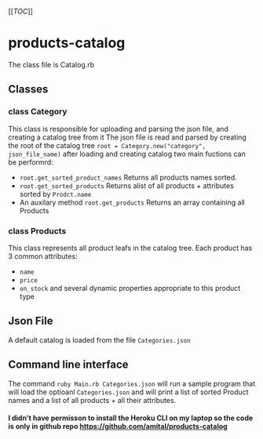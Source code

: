 [[_TOC_]]


# products-catalog

The class file is Catalog.rb


## Classes
 ### class Category
This class is responsible for uploading and parsing the json file, and creating a catalog tree from it
The json file is read and parsed by creating the root of the catalog tree `root = Category.new("category", json_file_name)`
after loading and creating catalog two main fuctions can be performrd:
- `root.get_sorted_product_names` Returns all products names sorted.
- `root.get_sorted_products` Returns alist of all products + attributes sorted by `Prodct.name`
- An auxilary method `root.get_products` Returns an array containing all Products

 ### class Products
This class represents all product leafs in the catalog tree. Each product has 3 common attributes:
- `name`
- `price`
- `on_stock`
and several dynamic properties appropriate to this product type

## Json File
A default catalog is loaded from the file `Categories.json`

## Command line interface
The command `ruby Main.rb Categories.json` will run a sample program that will load the optioanl `Categories.json` and will print a list of sorted Product names and a list of all products + all their attributes.



#### I didn't have permisson to install the Heroku CLI on my laptop so the code is only in github repo https://github.com/amital/products-catalog